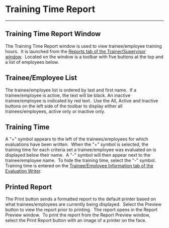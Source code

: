 # Training Time Report 
---

## Training Time Report Window

The Training Time Report window is used to view trainee/employee training 
hours.&nbsp; It is launched from the [Reports tab of the 
Trainer/Supervisor window](<7d9s.md>).&nbsp; Located on the window is a 
toolbar with five buttons at the top and a list of employees below.

## Trainee/Employee List

The trainee/employee list is ordered by 
last and first name.&nbsp; If a trainee/employee is active, the text will 
be black. An inactive trainee/employee is indicated by red text.&nbsp; Use the 
All, Active and Inactive buttons on the left side of the toolbar to display either 
all trainees/employees, active only or inactive only.

## Training Time

A "+" symbol appears to the left of the trainees/employees for which 
evaluations have been written.&nbsp; When the "+" symbol is selected, the 
training time for each criteria set a trainee/employee was evaluated on is 
displayed below their name.&nbsp; A "-" symbol will then appear next to the 
trainee/employee name.&nbsp; To hide the training time, select the "-" symbol.&nbsp; 
Training time is entered on the [Trainee/Employee 
Information tab of the Evaluation Writer](<7dbk.md>).

## Printed Report

The Print button sends a formatted 
report to the default printer based on what trainees/employees are currently 
being displayed.&nbsp; Select the Preview button to view the report prior to 
printing.&nbsp; The report opens in the Report Preview window.&nbsp; To print 
the report from the Report Preview window, select the Print Report button with an image of a printer on the face.